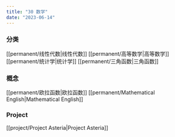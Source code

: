 ```yaml
---
title: "30 数学"
date: "2023-06-14"
---
```


### 分类
[[permanent/线性代数|线性代数]]
[[permanent/高等数学|高等数学]]
[[permanent/统计学|统计学]]
[[permanent/三角函数|三角函数]]

### 概念
[[permanent/欧拉函数|欧拉函数]]
[[permanent/Mathematical English|Mathematical English]]

### Project
[[project/Project Asteria|Project Asteria]]